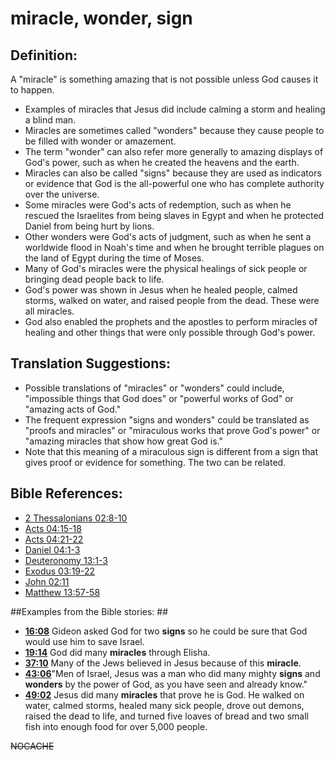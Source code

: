 # miracle, wonder, sign #

## Definition: ##

A "miracle" is something amazing that is not possible unless God causes it to happen.

* Examples of miracles that Jesus did include calming a storm and healing a blind man.
* Miracles are sometimes called "wonders" because they cause people to be filled with wonder or amazement.
* The term "wonder" can also refer more generally to amazing displays of God's power, such as when he created the heavens and the earth.
* Miracles can also be called "signs" because they are used as indicators or evidence that God is the all-powerful one who has complete authority over the universe.
* Some miracles were God's acts of redemption, such as when he rescued the Israelites from being slaves in Egypt and when he protected Daniel from being hurt by lions.
* Other wonders were God's acts of judgment, such as when he sent a worldwide flood in Noah's time and when he brought terrible plagues on the land of Egypt during the time of Moses.
* Many of God's miracles were the physical healings of sick people or bringing dead people back to life.
* God's power was shown in Jesus when he healed people, calmed storms, walked on water, and raised people from the dead. These were all miracles.
* God also enabled the prophets and the apostles to perform miracles of healing and other things that were only possible through God's power.

## Translation Suggestions: ##

* Possible translations of "miracles" or "wonders" could include, "impossible things that God does" or "powerful works of God" or "amazing acts of God."
* The frequent expression "signs and wonders" could be translated as "proofs and miracles" or "miraculous works that prove God's power" or "amazing miracles that show how great God is."
* Note that this meaning of a miraculous sign is different from a sign that gives proof or evidence for something. The two can be related.



## Bible References: ##

* [2 Thessalonians 02:8-10](en/tn/2th/help/02/08)
* [Acts 04:15-18](en/tn/act/help/04/15)
* [Acts 04:21-22](en/tn/act/help/04/21)
* [Daniel 04:1-3](en/tn/dan/help/04/01)
* [Deuteronomy 13:1-3](en/tn/deu/help/13/01)
* [Exodus 03:19-22](en/tn/exo/help/03/19)
* [John 02:11](en/tn/jhn/help/02/11)
* [Matthew 13:57-58](en/tn/mat/help/13/57)

##Examples from the Bible stories: ##

* __[16:08](en/tn/obs/help/16/08)__ Gideon asked God for two __signs__  so he could be sure that God would use him to save Israel.
* __[19:14](en/tn/obs/help/19/14)__ God did many __miracles__  through Elisha.
* __[37:10](en/tn/obs/help/37/10)__ Many of the Jews believed in Jesus because of this __miracle__.
* __[43:06](en/tn/obs/help/43/06)__"Men of Israel, Jesus was a man who did many mighty __signs__  and __wonders__  by the power of God, as you have seen and already know."
* __[49:02](en/tn/obs/help/49/02)__ Jesus did many __miracles__  that prove he is God. He walked on water, calmed storms, healed many sick people, drove out demons, raised the dead to life, and turned five loaves of bread and two small fish into enough food for over 5,000 people.


~~NOCACHE~~